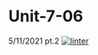 # Unit-7-06
5/11/2021 pt.2
[![linter](https://github.com/3verett/Unit-7-06/workflows/linter/badge.svg)](https://github.com/marketplace/actions/super-linter)
